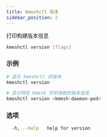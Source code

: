 ```yaml
---
title: Kmeshctl 版本
sidebar_position: 2
---
```


打印构建版本信息

```bash
kmeshctl version [flags]
```

### 示例

```bash
# 显示 kmeshctl 的版本
kmeshctl version

# 显示特定 Kmesh 守护进程的版本信息
kmeshctl version <kmesh-daemon-pod>
```

### 选项

```bash
  -h, --help   help for version
```
